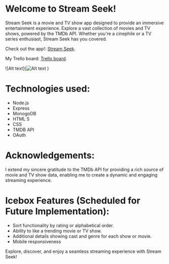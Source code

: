 
# Welcome to Stream Seek!
Stream Seek is a movie and TV show app designed to provide an immersive entertainment experience. Explore a vast collection of movies and TV shows, powered by the TMDb API. Whether you're a cinephile or a TV series enthusiast, Stream Seek has you covered.


Check out the app!: [Stream Seek](https://stream-seek-capstone-frontend-pfpu-8pfavd5yi.vercel.app/).

My Trello board: [Trello board](https://trello.com/b/AJ18sO4h/project-4).

![Alt text](![Alt text](./dist/assets/images/profile_show_page.png)
)



# Technologies used:
- Node.js
- Express
- MonogoDB
- HTML 5 
- CSS 
- TMDB API
- OAuth

# Acknowledgements:
I extend my sincere gratitude to the TMDb API for providing a rich source of movie and TV show data, enabling me to create a dynamic and engaging streaming experience.

# Icebox Features (Scheduled for Future Implementation):
- Sort functionality by rating or alphabetical order.
- Ability to like a trending movie or TV show.
- Additional details showing cast and genre for each show or movie.
- Mobile responsiveness

Explore, discover, and enjoy a seamless streaming experience with Stream Seek!

